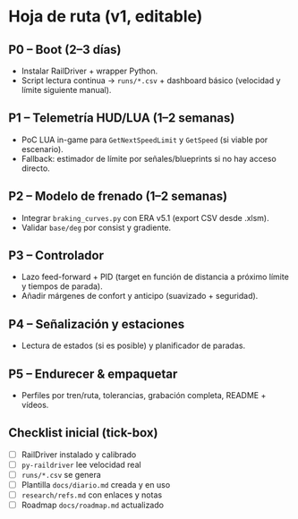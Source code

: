 # Hoja de ruta (v1, editable)

## P0 – Boot (2–3 días)
- Instalar RailDriver + wrapper Python.
- Script lectura continua → `runs/*.csv` + dashboard básico (velocidad y límite siguiente manual).

## P1 – Telemetría HUD/LUA (1–2 semanas)
- PoC LUA in-game para `GetNextSpeedLimit` y `GetSpeed` (si viable por escenario).
- Fallback: estimador de límite por señales/blueprints si no hay acceso directo.

## P2 – Modelo de frenado (1–2 semanas)
- Integrar `braking_curves.py` con ERA v5.1 (export CSV desde .xlsm).
- Validar `base/deg` por consist y gradiente.

## P3 – Controlador
- Lazo feed-forward + PID (target en función de distancia a próximo límite y tiempos de parada).
- Añadir márgenes de confort y anticipo (suavizado + seguridad).

## P4 – Señalización y estaciones
- Lectura de estados (si es posible) y planificador de paradas.

## P5 – Endurecer & empaquetar
- Perfiles por tren/ruta, tolerancias, grabación completa, README + vídeos.

## Checklist inicial (tick-box)
- [ ] RailDriver instalado y calibrado
- [ ] `py-raildriver` lee velocidad real
- [ ] `runs/*.csv` se genera
- [ ] Plantilla `docs/diario.md` creada y en uso
- [ ] `research/refs.md` con enlaces y notas
- [ ] Roadmap `docs/roadmap.md` actualizado
